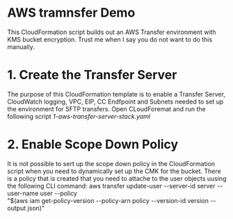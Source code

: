 # AWS tramnsfer Demo

This CloudFormation script builds out an AWS Transfer environment with KMS bucket encryption.  Trust me when I say you do not want to do this manually.

# 1. Create the Transfer Server
The purpose of this CloudFormation template is to enable a Transfer Server, CloudWatch logging, VPC, EIP, CC Endfpoint and Subnets needed to set up the environment for SFTP transfers.
Open CLoudForemat and run the following script *1-aws-transfer-server-stack.yaml*

# 2. Enable Scope Down Policy
It is not possible to sert up the scope down policy in the CloudFormation script when you need to dynamically set up the CMK for the bucket.  There is a policy that is created that you need to attache to the user objects uusing the following CLI command:
aws transfer update-user --server-id server --user-name user --policy \
   "$(aws iam get-policy-version --policy-arn policy --version-id version --output json)"
